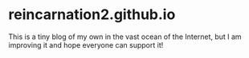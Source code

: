 # reincarnation2.github.io
This is a tiny blog of my own in the vast ocean of the Internet, but I am improving it and hope everyone can support it!
